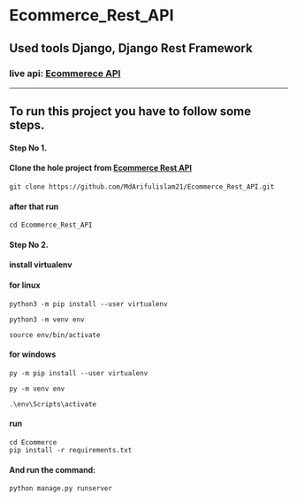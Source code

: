 # Ecommerce_Rest_API

## Used tools Django, Django Rest Framework

### live api: [Ecommerece API](https://ariful2050.pythonanywhere.com/)

------
## To run this project you have to follow some steps.

#### **Step No 1.**

#### Clone the hole project from [Ecommerce Rest API](https://github.com/MdArifulislam21/Ecommerce_Rest_API.git)
```
git clone https://github.com/MdArifulislam21/Ecommerce_Rest_API.git
```
#### after that run 
```
cd Ecommerce_Rest_API

```

#### Step No 2.

#### install virtualenv  
#### for linux 
```
python3 -m pip install --user virtualenv
```

```
python3 -m venv env
 ```


``` 
source env/bin/activate
```

#### for windows 
 ```
py -m pip install --user virtualenv
 ```
 ```
py -m venv env
 ```
 ```
.\env\Scripts\activate
 ```


####  run 
```
cd Ecommerce
pip install -r requirements.txt
```

#### And run the command: 
 ```
python manage.py runserver
```



